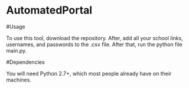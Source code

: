 # AutomatedPortal

#Usage

To use this tool, download the repository. After, add all your school links, usernames, and passwords to the .csv file. After that, run the python file main.py.

#Dependencies

You will need Python 2.7+, which most people already have on their machines.
